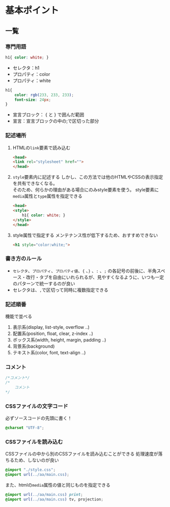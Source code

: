 # 基本ポイント

## 一覧

### 専門用語

```css
h1{ color: white; }
```

* セレクタ：h1
* プロパティ：color
* プロパティ：white

```css
h1{
    color: rgb(233, 233, 233);
    font-size: 24px;
}
```

* 宣言ブロック： { と } で囲んだ範囲
* 宣言：宣言ブロックの中の;で区切った部分

### 記述場所

1. HTMLの`link`要素で読み込む

    ```html
    <head>
    <link rel="stylesheet" href="">
    </head>
    ```

2. `style`要素内に記述する
    しかし、この方法では他のHTMLやCSSの表示指定を共有できなくなる。  
    そのため、何らかの理由がある場合にのみstyle要素を使う。
    style要素に`media`属性と`type`属性を指定できる

    ```html
    <head>
    <style>
        h1{ color: white; }
    </style>
    </head>
    ```

3. style属性で指定する
    メンテナンス性が低下するため、おすすめできない

    ```html
    <h1 style="color:white;">
    ```

### 書き方のルール

* `セレクタ`、`プロパティ`、`プロパティ値`、`{` 、`}` 、`:` 、`;` の各記号の前後に、半角スペース・改行・タブを自由にいれられるが、見やすくなるように、いつも一定のパターンで統一するのが良い
* セレクタは、`,`で区切って同時に複数指定できる

### 記述順番

機能で並べる

1. 表示系(display, list-style, overflow ..)
2. 配置系(position, float, clear, z-index ..)
3. ボックス系(width, height, margin, padding ..)
4. 背景系(background)
5. テキスト系(color, font, text-align ..)

### コメント

```css
/*コメント*/
/*
    コメント
*/
```

### CSSファイルの文字コード

必ずソースコードの先頭に書く！

```css
@charset "UTF-8";
```

### CSSファイルを読み込む

CSSファイルの中から別のCSSファイルを読み込むことができる
処理速度が落ちるため、しないのが良い

```css
@import "./style.css";
@import url(../aa/main.css);
```

また、htmlの`media`属性の値と同じものを指定できる

```css
@import url(../aa/main.css) print;
@import url(../aa/main.css) tv, projection;
```
